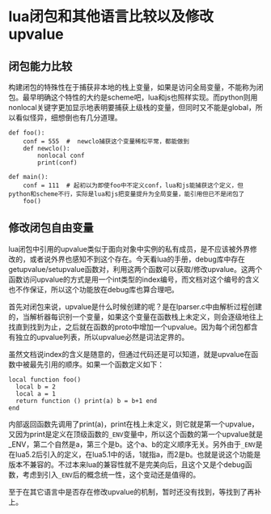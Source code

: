 # lua闭包和其他语言比较以及修改upvalue

闭包能力比较
--
构建闭包的特殊性在于捕获非本地的栈上变量，如果是访问全局变量，不能称为闭包。最早明确这个特性的大约是scheme吧，lua和js也照样实现。而python则用nonlocal关键字更加显示地表明要捕获上级栈的变量，但同时又不能是global，所以看似怪异，细想倒也有几分道理。


```
def foo():
    conf = 555  #  newclo捕获这个变量稀松平常，都能做到
    def newclo():
        nonlocal conf
        print(conf)

def main():
    conf = 111  # 起初以为即使foo中不定义conf，lua和js能捕获这个定义，但python和scheme不行，实际是lua和js把变量提升为全局变量，能引用但已不是闭包了
    foo()
```

修改闭包自由变量
--
lua闭包中引用的upvalue类似于面向对象中实例的私有成员，是不应该被外界修改的，或者说外界也感知不到这个存在。今天看lua的手册，debug库中存在getupvalue/setupvalue函数对，利用这两个函数可以获取/修改upvalue。这两个函数访问upvalue的方式是用一个int类型的index编号，而文档对这个编号的含义也不作保证，所以这个功能放在debug库也算合理吧。

首先对闭包来说，upvalue是什么时候创建的呢？是在lparser.c中由解析过程创建的，当解析器每识别一个变量，如果这个变量在函数栈上未定义，则会逐级地往上找直到找到为止，之后就在函数的proto中增加一个upvalue。因为每个闭包都含有独立的upvalue列表，所以upvalue必然是词法定界的。

虽然文档说index的含义是随意的，但通过代码还是可以知道，就是upvalue在函数中被最先引用的顺序。如果一个函数定义如下：

```
local function foo()
  local b = 2
  local a = 1
  return function () print(a) b = b+1 end
end
```

内部返回函数先调用了print(a)，print在栈上未定义，则它就是第一个upvalue，又因为print是定义在顶级函数的`_ENV`变量中，所以这个函数的第一个upvalue就是_ENV，第二个自然是a，第三个是b。这个a、b的定义顺序无关。另外由于`_ENV`是在lua5.2后引入的定义，在lua5.1中的话，1就指a，而2是b。也就是说这个功能是版本不兼容的。不过本来lua的兼容性就不是完美向后，且这个又是个debug函数，考虑到引入`_ENV`后的概念统一性，这个变动还是值得的。

至于在其它语言中是否存在修改upvalue的机制，暂时还没有找到，等找到了再补上。
